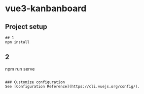 # vue3-kanbanboard

## Project setup
```
## 1
npm install
```
## 2
npm run serve
```

### Customize configuration
See [Configuration Reference](https://cli.vuejs.org/config/).
